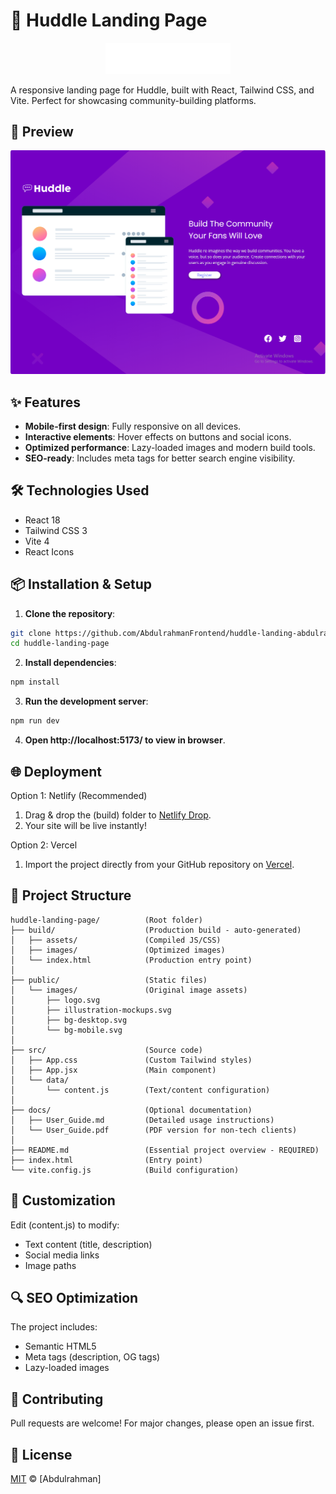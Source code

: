# 🚀 Huddle Landing Page

<div align="center">
  <img src="public/images/logo.svg" alt="Huddle Logo" width="200">
</div>

A responsive landing page for Huddle, built with React, Tailwind CSS, and Vite. Perfect for showcasing community-building platforms.

## 📸 Preview
![preview.png](preview.png)

## ✨ Features

- **Mobile-first design**: Fully responsive on all devices.
- **Interactive elements**: Hover effects on buttons and social icons.
- **Optimized performance**: Lazy-loaded images and modern build tools.
- **SEO-ready**: Includes meta tags for better search engine visibility.

## 🛠️ Technologies Used

- React 18
- Tailwind CSS 3
- Vite 4
- React Icons

## 📦 Installation & Setup
1. **Clone the repository**:
```bash
git clone https://github.com/AbdulrahmanFrontend/huddle-landing-abdulrahman
cd huddle-landing-page
```
2. **Install dependencies**:
```bash
npm install
```
3. **Run the development server**:
```bash
npm run dev
```
4. **Open http://localhost:5173/ to view in browser**.

## 🌐 Deployment
Option 1: Netlify (Recommended)
1. Drag & drop the (build) folder to [Netlify Drop](https://app.netlify.com/drop).
2. Your site will be live instantly!

Option 2: Vercel
1. Import the project directly from your GitHub repository on [Vercel](https://vercel.com/new).

## 📂 Project Structure
```text
huddle-landing-page/          (Root folder)
├── build/                    (Production build - auto-generated)
│   ├── assets/               (Compiled JS/CSS)
│   ├── images/               (Optimized images)
│   └── index.html            (Production entry point)
│
├── public/                   (Static files)
│   └── images/               (Original image assets)
│       ├── logo.svg
│       ├── illustration-mockups.svg
│       ├── bg-desktop.svg
│       └── bg-mobile.svg
│
├── src/                      (Source code)
│   ├── App.css               (Custom Tailwind styles)
│   ├── App.jsx               (Main component)
│   └── data/
│       └── content.js        (Text/content configuration)
│
├── docs/                     (Optional documentation)
│   ├── User_Guide.md         (Detailed usage instructions)
│   └── User_Guide.pdf        (PDF version for non-tech clients)
│
├── README.md                 (Essential project overview - REQUIRED)
├── index.html                (Entry point)
└── vite.config.js            (Build configuration)
```

## 🎨 Customization
Edit (content.js) to modify:
- Text content (title, description)
- Social media links
- Image paths

## 🔍 SEO Optimization
The project includes:
- Semantic HTML5
- Meta tags (description, OG tags)
- Lazy-loaded images

## 🤝 Contributing
Pull requests are welcome! For major changes, please open an issue first.

## 📄 License
[MIT](LICENSE) © [Abdulrahman]